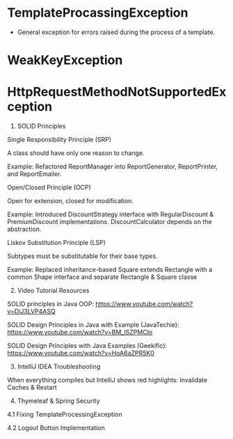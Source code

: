 # TemplateProcassingException
* General exception for errors raised during the process of a template.

# WeakKeyException

# HttpRequestMethodNotSupportedException



1. SOLID Principles

Single Responsibility Principle (SRP)

A class should have only one reason to change.

Example: Refactored ReportManager into ReportGenerator, ReportPrinter, and ReportEmailer.

Open/Closed Principle (OCP)

Open for extension, closed for modification.

Example: Introduced DiscountStrategy interface with RegularDiscount & PremiumDiscount implementations. DiscountCalculator depends on the abstraction.

Liskov Substitution Principle (LSP)

Subtypes must be substitutable for their base types.

Example: Replaced inheritance-based Square extends Rectangle with a common Shape interface and separate Rectangle & Square classe


2. Video Tutorial Resources

SOLID principles in Java OOP: https://www.youtube.com/watch?v=DiJ3LVP4ASQ

SOLID Design Principles in Java with Example (JavaTechie): https://www.youtube.com/watch?v=BM_lSZPMClo

SOLID Design Principles with Java Examples (Geekific): https://www.youtube.com/watch?v=HoA6aZPR5K0


3. IntelliJ IDEA Troubleshooting

When everything compiles but IntelliJ shows red highlights:
Invalidate Caches & Restart

4. Thymeleaf & Spring Security

4.1 Fixing TemplateProcessingException

4.2 Logout Button Implementation

